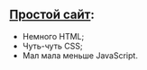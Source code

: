 ## [Простой сайт](kwaidan.github.io/site/):
- Немного HTML;
- Чуть-чуть CSS;
- Мал мала меньше JavaScript.
